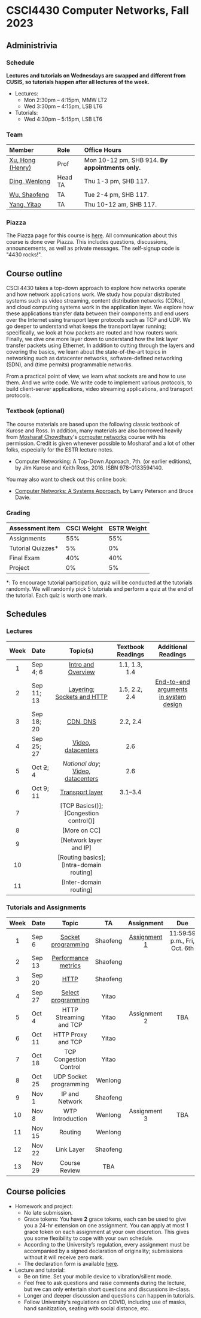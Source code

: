 # CSCI4430 Computer Networks, Fall 2023

## Administrivia

### Schedule
**Lectures and tutorials on Wednesdays are swapped and different from CUSIS, so tutorials happen after all lectures of the week.**
- Lectures: 
  * Mon 2:30pm – 4:15pm, MMW LT2
  * Wed 3:30pm – 4:15pm, LSB LT6
- Tutorials:
  * Wed 4:30pm – 5:15pm, LSB LT6

### Team
| Member | Role | Office Hours |
| :---------------- | :--- | :----------- |
| [Xu, Hong (Henry)](https://henryhxu.github.io/) | Prof | Mon 10-12 pm, SHB 914. **By appointments only.** |
| [Ding, Wenlong](mailto:wlding@link.cuhk.edu.hk) | Head TA | Thu 1-3 pm, SHB 117. |
| [Wu, Shaofeng](mailto:sfwu22@cse.cuhk.edu.hk) | TA |  Tue 2-4 pm, SHB 117. |
| [Yang, Yitao](mailto:ytyang@cse.cuhk.edu.hk) | TA | Thu 10-12 am, SHB 117. |

### Piazza
The Piazza page for this course is [here](https://piazza.com/cuhk.edu.hk/fall2023/csci4430estr4120).
All communication about this course is done over Piazza. This includes questions, discussions, announcements, as well as private messages. 
The self-signup code is "4430 rocks!".

## Course outline
CSCI 4430 takes a top-down approach to explore how networks operate and how network applications work. We study how popular distributed systems such as video streaming, content distribution networks (CDNs), and cloud computing systems work in the application layer. We explore how these applications transfer data between their components and end users over the Internet using transport layer protocols such as TCP and UDP. We go deeper to understand what keeps the transport layer running; specifically, we look at how packets are routed and how routers work. Finally, we dive one more layer down to understand how the link layer transfer packets using Ethernet. In addition to cutting through the layers and covering the basics, we learn about the state-of-the-art topics in networking such as datacenter networks, software-defined networking (SDN), and (time permits) programmable networks.

From a practical point of view, we learn what sockets are and how to use them. And we write code. We write code to implement various protocols, to build client-server applications, video streaming applications, and transport protocols.

### Textbook (optional)
The course materials are based upon the following classic textbook of Kurose and Ross. In addition, many materials are also borrowed heavily from [Mosharaf Chowdhury](http://www.mosharaf.com/)'s [computer networks](https://github.com/mosharaf/eecs489) course with his permission. Credit is given whenever possible to Mosharaf and a lot of other folks, especially for the ESTR lecture notes.
- Computer Networking: A Top-Down Approach, 7th. (or earlier editions), by Jim Kurose and Keith Ross, 2016. ISBN 978-0133594140.

You may also want to check out this online book:
- [Computer Networks: A Systems Approach](https://book.systemsapproach.org/index.html), by Larry Peterson and Bruce Davie.

### Grading
| Assessment item | CSCI Weight | ESTR Weight
| :---------------- | :--- | :--- | 
| Assignments | 55% | 55%
| Tutorial Quizzes* | 5% | 0%
| Final Exam | 40% | 40%
| Project | 0% | 5%

\*: To encourage tutorial participation, quiz will be conducted at the tutorials randomly. We will randomly pick 5 tutorials and perform a quiz at the end of the tutorial. Each quiz is worth one mark.

## Schedules
<!--  Click on the topic to access the slides, and on the date to view the recording. -->

### Lectures
| Week | Date | Topic(s) |  Textbook Readings  | Additional Readings
| :---: |:----------- | :-----------------: |  :------------: | :------------: |
|1| Sep 4; 6 | [Intro and Overview](lec/lec1.pptx) |  1.1, 1.3, 1.4 |
|2| Sep 11; 13 | [Layering](lec/lec2.pptx); <br>[Sockets and HTTP](lec/lec3.pptx) | 1.5, 2.2, 2.4 | [End-to-end arguments <br>in system design](https://web.mit.edu/Saltzer/www/publications/endtoend/endtoend.pdf)
|3| Sep 18; 20 | [CDN, DNS](lec/lec4.pptx) | 2.2, 2.4
|4| Sep 25; 27 | [Video, datacenters](lec/lec5.pptx) |  2.6
|5| Oct ~~2~~; 4 | *National day*; [Video, datacenters](lec/lec5.pptx) | 2.6
|6| Oct 9; 11 | [Transport layer](lec/lec6.pptx) | 3.1–3.4
|7|  | [TCP Basics()]; [Congestion control()]
|8|  | [More on CC]
|9|  | [Network layer and IP]
|10| | [Routing basics]; [Intra-domain routing]
|11| | [Inter-domain routing]

### Tutorials and Assignments
<!--  ~~11:59:59 p.m., Sat, Jan 29th~~ 18:00:00 p.m., Mon, Jan 31st -->
<!-- assignment-1 -->
<!-- []() -->
| Week | Date | Topic | TA | Assignment | Due |
| :---: | :------------------ | :-----: | :-------------: | :-----: | :-------------: |
| 1 | Sep 6  | [Socket programming](tutorial/T01/) | Shaofeng | [Assignment 1](assignment/assignment-1) | 11:59:59 p.m., Fri, Oct. 6th |
| 2 | Sep 13 |[Performance metrics](tutorial/T02/) | Shaofeng|||
| 3 | Sep 20 | [HTTP](tutorial/T03/) | Shaofeng|||
| 4 | Sep 27 | [Select programming](tutorial/T04/) | Yitao |||
| 5 | Oct 4  | HTTP Streaming and TCP | Yitao | Assignment 2| TBA |
| 6 | Oct 11 | HTTP Proxy and TCP | Yitao |||
| 7 | Oct 18 | TCP Congestion Control | Yitao |||
| 8 | Oct 25 |  UDP Socket programming | Wenlong |||
| 9 | Nov 1 | IP and Network | Shaofeng |||
| 10 | Nov 8 | WTP Introduction | Wenlong | Assignment 3 | TBA |
| 11 | Nov 15 | Routing | Wenlong |||
| 12 | Nov 22 | Link Layer | Shaofeng |||
| 13 | Nov 29 | Course Review | TBA |||


## Course policies
- Homework and project: 
  * No late submission.
  * Grace tokens: You have **2** grace tokens, each can be used to give you a 24-hr extension on one assignment. You can apply at most 1 grace token on each assignment at your own discretion. This gives you some flexibility to cope with your own schedule.
  * According to the University’s regulation, every assignment must be accompanied by a signed declaration of originality; submissions without it will receive zero mark.
  * The declaration form is available [here](https://www.cuhk.edu.hk/policy/academichonesty/Eng_htm_files_(2013-14)/declaration_en.doc).
- Lecture and tutorial:
  * Be on time. Set your mobile device to vibration/silient mode.
  * Feel free to ask questions and raise comments during the lecture, but we can only entertain short questions and discussions in-class.
  * Longer and deeper discussion and questions can happen in tutorials.
  * Follow University's regulations on COVID, including use of masks, hand sanitization, seating with social distance, etc.
